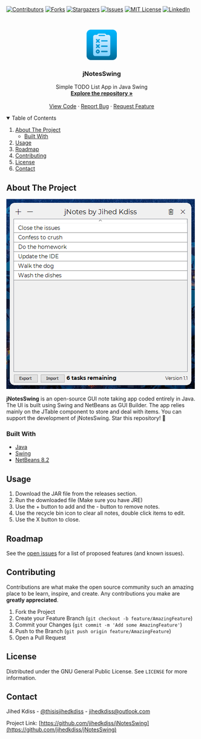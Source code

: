 [![Contributors][contributors-shield]][contributors-url]
[![Forks][forks-shield]][forks-url]
[![Stargazers][stars-shield]][stars-url]
[![Issues][issues-shield]][issues-url]
[![MIT License][license-shield]][license-url]
[![LinkedIn][linkedin-shield]][linkedin-url]

<!-- PROJECT LOGO -->
<br />
<p align="center">
  <a href="https://github.com/jihedkdiss/jNotesSwing">
    <img src="https://github.com/jihedkdiss/jNotesSwing/blob/main/Pictures/Logo.png" alt="Logo" width="80" height="80">
  </a>

  <h3 align="center">jNotesSwing</h3>

  <p align="center">
    Simple TODO List App in Java Swing
    <br />
    <a href="https://github.com/jihedkdiss/jNotesSwing"><strong>Explore the repository »</strong></a>
    <br />
    <br />
    <a href="https://github.com/jihedkdiss/jNotesSwing">View Code</a>
    ·
    <a href="https://github.com/jihedkdiss/jNotesSwing/issues">Report Bug</a>
    ·
    <a href="https://github.com/jihedkdiss/jNotesSwing/issues">Request Feature</a>
  </p>
</p>

<!-- TABLE OF CONTENTS -->
<details open="open">
  <summary>Table of Contents</summary>
  <ol>
    <li>
      <a href="#about-the-project">About The Project</a>
      <ul>
        <li><a href="#built-with">Built With</a></li>
      </ul>
    </li>
    <li><a href="#usage">Usage</a></li>
    <li><a href="#roadmap">Roadmap</a></li>
    <li><a href="#contributing">Contributing</a></li>
    <li><a href="#license">License</a></li>
    <li><a href="#contact">Contact</a></li>
  </ol>
</details>

<!-- ABOUT THE PROJECT -->
## About The Project

![jNotesSwing Screenshot](https://raw.githubusercontent.com/jihedkdiss/jNotesSwing/main/Pictures/Screenshot.png)

<b>jNotesSwing</b> is an open-source GUI note taking app coded entirely in Java. The UI is built using Swing and NetBeans as GUI Builder.
The app relies mainly on the JTable component to store and deal with items.
You can support the development of jNotesSwing. Star this repository! 🌟


### Built With

* [Java](https://en.wikipedia.org/wiki/Java_programming_language)
* [Swing](https://en.wikipedia.org/wiki/Swing_(Java))
* [NetBeans 8.2](https://netbeans.apache.org/)

## Usage
1. Download the JAR file from the releases section.
2. Run the downloaded file (Make sure you have JRE)
3. Use the + button to add and the - button to remove notes.
4. Use the recycle bin icon to clear all notes, double click items to edit.
5. Use the X button to close. 

<!-- ROADMAP -->
## Roadmap

See the [open issues](https://github.com/jihedkdiss/jNotesSwing/issues) for a list of proposed features (and known issues).



<!-- CONTRIBUTING -->
## Contributing

Contributions are what make the open source community such an amazing place to be learn, inspire, and create. Any contributions you make are **greatly appreciated**.

1. Fork the Project
2. Create your Feature Branch (`git checkout -b feature/AmazingFeature`)
3. Commit your Changes (`git commit -m 'Add some AmazingFeature'`)
4. Push to the Branch (`git push origin feature/AmazingFeature`)
5. Open a Pull Request



<!-- LICENSE -->
## License

Distributed under the GNU General Public License. See `LICENSE` for more information.



<!-- CONTACT -->
## Contact

Jihed Kdiss - [@thisisjihedkdiss](https://facebook.com/thisisjihedkdiss) - jihedkdiss@outlook.com

Project Link: [https://github.com/jihedkdiss/jNotesSwing](https://github.com/jihedkdiss/jNotesSwing)


<!-- MARKDOWN LINKS & IMAGES -->
<!-- https://www.markdownguide.org/basic-syntax/#reference-style-links -->
[contributors-shield]: https://img.shields.io/github/contributors/jihedkdiss/jNotesSwing.svg?style=for-the-badge
[contributors-url]: https://github.com/jihedkdiss/jNotesSwing/graphs/contributors
[forks-shield]: https://img.shields.io/github/forks/jihedkdiss/jNotesSwing.svg?style=for-the-badge
[forks-url]: https://github.com/jihedkdiss/jNotesSwing/network/members
[stars-shield]: https://img.shields.io/github/stars/jihedkdiss/jNotesSwing.svg?style=for-the-badge
[stars-url]: https://github.com/jihedkdiss/jNotesSwing/stargazers
[issues-shield]: https://img.shields.io/github/issues/jihedkdiss/jNotesSwing.svg?style=for-the-badge
[issues-url]: https://github.com/jihedkdiss/jNotesSwing/issues
[license-shield]: https://img.shields.io/github/license/jihedkdiss/jNotesSwing.svg?style=for-the-badge
[license-url]: https://github.com/jihedkdiss/jNotesSwing/blob/master/LICENSE.txt
[linkedin-shield]: https://img.shields.io/badge/-LinkedIn-black.svg?style=for-the-badge&logo=linkedin&colorB=555
[linkedin-url]: https://linkedin.com/in/jihedkdiss
